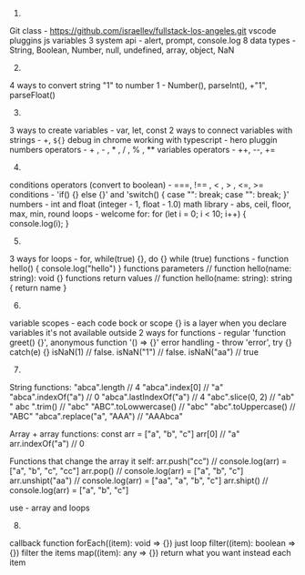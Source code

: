 01. 
Git class - https://github.com/israellev/fullstack-los-angeles.git 
vscode pluggins
js variables 
3 system api - alert, prompt, console.log
8 data types - String, Boolean, Number, null, undefined, array, object, NaN

02. 
4 ways to convert string "1" to number 1 - Number(), parseInt(), +"1", parseFloat()

03. 
3 ways to create variables - var, let, const
2 ways to connect variables with strings - +, `${}`
debug in chrome
working with typescript - hero pluggin
numbers operators -  + , - , * , / , % , ** 
variables operators - ++, --, +=

04. 
conditions operators (convert to boolean) - ===, !== , < , > , <=, >=
conditions - 'if() {} else {}' and 'switch() { case "": break; case "": break; }'
numbers - int and float (integer - 1, float - 1.0)
math library - abs, ceil, floor, max, min, round
loops - welcome for:
    for (let i = 0; i < 10; i++) {
        console.log(i);
    }

05. 
3 ways for loops - for, while(true) {}, do {} while (true)
functions - function hello() {
                console.log("hello")
            }
functions parameters // function hello(name: string): void {}
functions return values // function hello(name: string): string { return name }

06. 
variable scopes - each code bock or scope {} is a layer when you declare variables it's not available outside 
2 ways for functions - regular 'function greet() {}', anonymous function '() => {}'
error handling - throw 'error', try {} catch(e) {}
isNaN(1) // false. isNaN("1") // false. isNaN("aa") // true

07. 
String functions:
"abca".length // 4
"abca".index[0] // "a"
"abca".indexOf("a") // 0
"abca".lastIndexOf("a") // 4
"abc".slice(0, 2) // "ab"
" abc ".trim() // "abc"
"ABC".toLowwercase() // "abc"
"abc".toUppercase() // "ABC"
"abca".replace("a", "AAA") // "AAAbca"

Array + array functions:
const arr = ["a", "b", "c"]
arr[0] // "a"
arr.indexOf("a") // 0

Functions that change the array it self:
arr.push("cc") // console.log(arr) = ["a", "b", "c", "cc"]
arr.pop() // console.log(arr) =  ["a", "b", "c"]
arr.unshipt("aa") // console.log(arr) = ["aa", "a", "b", "c"]
arr.shipt() // console.log(arr) = ["a", "b", "c"]

use - array and loops

08. 
callback function
forEach((item): void => {}) just loop
filter((item): boolean => {}) filter the items
map((item): any => {}) return what you want instead each item
